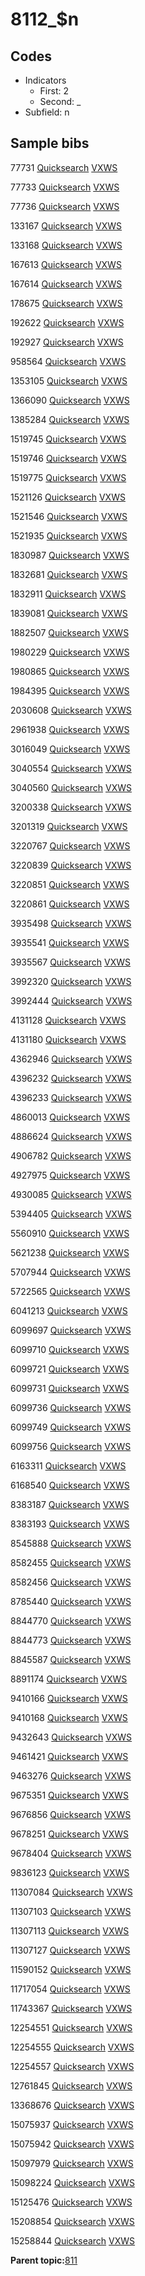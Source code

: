 # 8112\_$n

## Codes

-   Indicators
    -   First: 2
    -   Second: \_
-   Subfield: n

## Sample bibs

77731 [Quicksearch](https://search.library.yale.edu/catalog/77731) [VXWS](http://prodorbis.library.yale.edu:7014/vxws/GetHoldingsService?bibId=77731)

77733 [Quicksearch](https://search.library.yale.edu/catalog/77733) [VXWS](http://prodorbis.library.yale.edu:7014/vxws/GetHoldingsService?bibId=77733)

77736 [Quicksearch](https://search.library.yale.edu/catalog/77736) [VXWS](http://prodorbis.library.yale.edu:7014/vxws/GetHoldingsService?bibId=77736)

133167 [Quicksearch](https://search.library.yale.edu/catalog/133167) [VXWS](http://prodorbis.library.yale.edu:7014/vxws/GetHoldingsService?bibId=133167)

133168 [Quicksearch](https://search.library.yale.edu/catalog/133168) [VXWS](http://prodorbis.library.yale.edu:7014/vxws/GetHoldingsService?bibId=133168)

167613 [Quicksearch](https://search.library.yale.edu/catalog/167613) [VXWS](http://prodorbis.library.yale.edu:7014/vxws/GetHoldingsService?bibId=167613)

167614 [Quicksearch](https://search.library.yale.edu/catalog/167614) [VXWS](http://prodorbis.library.yale.edu:7014/vxws/GetHoldingsService?bibId=167614)

178675 [Quicksearch](https://search.library.yale.edu/catalog/178675) [VXWS](http://prodorbis.library.yale.edu:7014/vxws/GetHoldingsService?bibId=178675)

192622 [Quicksearch](https://search.library.yale.edu/catalog/192622) [VXWS](http://prodorbis.library.yale.edu:7014/vxws/GetHoldingsService?bibId=192622)

192927 [Quicksearch](https://search.library.yale.edu/catalog/192927) [VXWS](http://prodorbis.library.yale.edu:7014/vxws/GetHoldingsService?bibId=192927)

958564 [Quicksearch](https://search.library.yale.edu/catalog/958564) [VXWS](http://prodorbis.library.yale.edu:7014/vxws/GetHoldingsService?bibId=958564)

1353105 [Quicksearch](https://search.library.yale.edu/catalog/1353105) [VXWS](http://prodorbis.library.yale.edu:7014/vxws/GetHoldingsService?bibId=1353105)

1366090 [Quicksearch](https://search.library.yale.edu/catalog/1366090) [VXWS](http://prodorbis.library.yale.edu:7014/vxws/GetHoldingsService?bibId=1366090)

1385284 [Quicksearch](https://search.library.yale.edu/catalog/1385284) [VXWS](http://prodorbis.library.yale.edu:7014/vxws/GetHoldingsService?bibId=1385284)

1519745 [Quicksearch](https://search.library.yale.edu/catalog/1519745) [VXWS](http://prodorbis.library.yale.edu:7014/vxws/GetHoldingsService?bibId=1519745)

1519746 [Quicksearch](https://search.library.yale.edu/catalog/1519746) [VXWS](http://prodorbis.library.yale.edu:7014/vxws/GetHoldingsService?bibId=1519746)

1519775 [Quicksearch](https://search.library.yale.edu/catalog/1519775) [VXWS](http://prodorbis.library.yale.edu:7014/vxws/GetHoldingsService?bibId=1519775)

1521126 [Quicksearch](https://search.library.yale.edu/catalog/1521126) [VXWS](http://prodorbis.library.yale.edu:7014/vxws/GetHoldingsService?bibId=1521126)

1521546 [Quicksearch](https://search.library.yale.edu/catalog/1521546) [VXWS](http://prodorbis.library.yale.edu:7014/vxws/GetHoldingsService?bibId=1521546)

1521935 [Quicksearch](https://search.library.yale.edu/catalog/1521935) [VXWS](http://prodorbis.library.yale.edu:7014/vxws/GetHoldingsService?bibId=1521935)

1830987 [Quicksearch](https://search.library.yale.edu/catalog/1830987) [VXWS](http://prodorbis.library.yale.edu:7014/vxws/GetHoldingsService?bibId=1830987)

1832681 [Quicksearch](https://search.library.yale.edu/catalog/1832681) [VXWS](http://prodorbis.library.yale.edu:7014/vxws/GetHoldingsService?bibId=1832681)

1832911 [Quicksearch](https://search.library.yale.edu/catalog/1832911) [VXWS](http://prodorbis.library.yale.edu:7014/vxws/GetHoldingsService?bibId=1832911)

1839081 [Quicksearch](https://search.library.yale.edu/catalog/1839081) [VXWS](http://prodorbis.library.yale.edu:7014/vxws/GetHoldingsService?bibId=1839081)

1882507 [Quicksearch](https://search.library.yale.edu/catalog/1882507) [VXWS](http://prodorbis.library.yale.edu:7014/vxws/GetHoldingsService?bibId=1882507)

1980229 [Quicksearch](https://search.library.yale.edu/catalog/1980229) [VXWS](http://prodorbis.library.yale.edu:7014/vxws/GetHoldingsService?bibId=1980229)

1980865 [Quicksearch](https://search.library.yale.edu/catalog/1980865) [VXWS](http://prodorbis.library.yale.edu:7014/vxws/GetHoldingsService?bibId=1980865)

1984395 [Quicksearch](https://search.library.yale.edu/catalog/1984395) [VXWS](http://prodorbis.library.yale.edu:7014/vxws/GetHoldingsService?bibId=1984395)

2030608 [Quicksearch](https://search.library.yale.edu/catalog/2030608) [VXWS](http://prodorbis.library.yale.edu:7014/vxws/GetHoldingsService?bibId=2030608)

2961938 [Quicksearch](https://search.library.yale.edu/catalog/2961938) [VXWS](http://prodorbis.library.yale.edu:7014/vxws/GetHoldingsService?bibId=2961938)

3016049 [Quicksearch](https://search.library.yale.edu/catalog/3016049) [VXWS](http://prodorbis.library.yale.edu:7014/vxws/GetHoldingsService?bibId=3016049)

3040554 [Quicksearch](https://search.library.yale.edu/catalog/3040554) [VXWS](http://prodorbis.library.yale.edu:7014/vxws/GetHoldingsService?bibId=3040554)

3040560 [Quicksearch](https://search.library.yale.edu/catalog/3040560) [VXWS](http://prodorbis.library.yale.edu:7014/vxws/GetHoldingsService?bibId=3040560)

3200338 [Quicksearch](https://search.library.yale.edu/catalog/3200338) [VXWS](http://prodorbis.library.yale.edu:7014/vxws/GetHoldingsService?bibId=3200338)

3201319 [Quicksearch](https://search.library.yale.edu/catalog/3201319) [VXWS](http://prodorbis.library.yale.edu:7014/vxws/GetHoldingsService?bibId=3201319)

3220767 [Quicksearch](https://search.library.yale.edu/catalog/3220767) [VXWS](http://prodorbis.library.yale.edu:7014/vxws/GetHoldingsService?bibId=3220767)

3220839 [Quicksearch](https://search.library.yale.edu/catalog/3220839) [VXWS](http://prodorbis.library.yale.edu:7014/vxws/GetHoldingsService?bibId=3220839)

3220851 [Quicksearch](https://search.library.yale.edu/catalog/3220851) [VXWS](http://prodorbis.library.yale.edu:7014/vxws/GetHoldingsService?bibId=3220851)

3220861 [Quicksearch](https://search.library.yale.edu/catalog/3220861) [VXWS](http://prodorbis.library.yale.edu:7014/vxws/GetHoldingsService?bibId=3220861)

3935498 [Quicksearch](https://search.library.yale.edu/catalog/3935498) [VXWS](http://prodorbis.library.yale.edu:7014/vxws/GetHoldingsService?bibId=3935498)

3935541 [Quicksearch](https://search.library.yale.edu/catalog/3935541) [VXWS](http://prodorbis.library.yale.edu:7014/vxws/GetHoldingsService?bibId=3935541)

3935567 [Quicksearch](https://search.library.yale.edu/catalog/3935567) [VXWS](http://prodorbis.library.yale.edu:7014/vxws/GetHoldingsService?bibId=3935567)

3992320 [Quicksearch](https://search.library.yale.edu/catalog/3992320) [VXWS](http://prodorbis.library.yale.edu:7014/vxws/GetHoldingsService?bibId=3992320)

3992444 [Quicksearch](https://search.library.yale.edu/catalog/3992444) [VXWS](http://prodorbis.library.yale.edu:7014/vxws/GetHoldingsService?bibId=3992444)

4131128 [Quicksearch](https://search.library.yale.edu/catalog/4131128) [VXWS](http://prodorbis.library.yale.edu:7014/vxws/GetHoldingsService?bibId=4131128)

4131180 [Quicksearch](https://search.library.yale.edu/catalog/4131180) [VXWS](http://prodorbis.library.yale.edu:7014/vxws/GetHoldingsService?bibId=4131180)

4362946 [Quicksearch](https://search.library.yale.edu/catalog/4362946) [VXWS](http://prodorbis.library.yale.edu:7014/vxws/GetHoldingsService?bibId=4362946)

4396232 [Quicksearch](https://search.library.yale.edu/catalog/4396232) [VXWS](http://prodorbis.library.yale.edu:7014/vxws/GetHoldingsService?bibId=4396232)

4396233 [Quicksearch](https://search.library.yale.edu/catalog/4396233) [VXWS](http://prodorbis.library.yale.edu:7014/vxws/GetHoldingsService?bibId=4396233)

4860013 [Quicksearch](https://search.library.yale.edu/catalog/4860013) [VXWS](http://prodorbis.library.yale.edu:7014/vxws/GetHoldingsService?bibId=4860013)

4886624 [Quicksearch](https://search.library.yale.edu/catalog/4886624) [VXWS](http://prodorbis.library.yale.edu:7014/vxws/GetHoldingsService?bibId=4886624)

4906782 [Quicksearch](https://search.library.yale.edu/catalog/4906782) [VXWS](http://prodorbis.library.yale.edu:7014/vxws/GetHoldingsService?bibId=4906782)

4927975 [Quicksearch](https://search.library.yale.edu/catalog/4927975) [VXWS](http://prodorbis.library.yale.edu:7014/vxws/GetHoldingsService?bibId=4927975)

4930085 [Quicksearch](https://search.library.yale.edu/catalog/4930085) [VXWS](http://prodorbis.library.yale.edu:7014/vxws/GetHoldingsService?bibId=4930085)

5394405 [Quicksearch](https://search.library.yale.edu/catalog/5394405) [VXWS](http://prodorbis.library.yale.edu:7014/vxws/GetHoldingsService?bibId=5394405)

5560910 [Quicksearch](https://search.library.yale.edu/catalog/5560910) [VXWS](http://prodorbis.library.yale.edu:7014/vxws/GetHoldingsService?bibId=5560910)

5621238 [Quicksearch](https://search.library.yale.edu/catalog/5621238) [VXWS](http://prodorbis.library.yale.edu:7014/vxws/GetHoldingsService?bibId=5621238)

5707944 [Quicksearch](https://search.library.yale.edu/catalog/5707944) [VXWS](http://prodorbis.library.yale.edu:7014/vxws/GetHoldingsService?bibId=5707944)

5722565 [Quicksearch](https://search.library.yale.edu/catalog/5722565) [VXWS](http://prodorbis.library.yale.edu:7014/vxws/GetHoldingsService?bibId=5722565)

6041213 [Quicksearch](https://search.library.yale.edu/catalog/6041213) [VXWS](http://prodorbis.library.yale.edu:7014/vxws/GetHoldingsService?bibId=6041213)

6099697 [Quicksearch](https://search.library.yale.edu/catalog/6099697) [VXWS](http://prodorbis.library.yale.edu:7014/vxws/GetHoldingsService?bibId=6099697)

6099710 [Quicksearch](https://search.library.yale.edu/catalog/6099710) [VXWS](http://prodorbis.library.yale.edu:7014/vxws/GetHoldingsService?bibId=6099710)

6099721 [Quicksearch](https://search.library.yale.edu/catalog/6099721) [VXWS](http://prodorbis.library.yale.edu:7014/vxws/GetHoldingsService?bibId=6099721)

6099731 [Quicksearch](https://search.library.yale.edu/catalog/6099731) [VXWS](http://prodorbis.library.yale.edu:7014/vxws/GetHoldingsService?bibId=6099731)

6099736 [Quicksearch](https://search.library.yale.edu/catalog/6099736) [VXWS](http://prodorbis.library.yale.edu:7014/vxws/GetHoldingsService?bibId=6099736)

6099749 [Quicksearch](https://search.library.yale.edu/catalog/6099749) [VXWS](http://prodorbis.library.yale.edu:7014/vxws/GetHoldingsService?bibId=6099749)

6099756 [Quicksearch](https://search.library.yale.edu/catalog/6099756) [VXWS](http://prodorbis.library.yale.edu:7014/vxws/GetHoldingsService?bibId=6099756)

6163311 [Quicksearch](https://search.library.yale.edu/catalog/6163311) [VXWS](http://prodorbis.library.yale.edu:7014/vxws/GetHoldingsService?bibId=6163311)

6168540 [Quicksearch](https://search.library.yale.edu/catalog/6168540) [VXWS](http://prodorbis.library.yale.edu:7014/vxws/GetHoldingsService?bibId=6168540)

8383187 [Quicksearch](https://search.library.yale.edu/catalog/8383187) [VXWS](http://prodorbis.library.yale.edu:7014/vxws/GetHoldingsService?bibId=8383187)

8383193 [Quicksearch](https://search.library.yale.edu/catalog/8383193) [VXWS](http://prodorbis.library.yale.edu:7014/vxws/GetHoldingsService?bibId=8383193)

8545888 [Quicksearch](https://search.library.yale.edu/catalog/8545888) [VXWS](http://prodorbis.library.yale.edu:7014/vxws/GetHoldingsService?bibId=8545888)

8582455 [Quicksearch](https://search.library.yale.edu/catalog/8582455) [VXWS](http://prodorbis.library.yale.edu:7014/vxws/GetHoldingsService?bibId=8582455)

8582456 [Quicksearch](https://search.library.yale.edu/catalog/8582456) [VXWS](http://prodorbis.library.yale.edu:7014/vxws/GetHoldingsService?bibId=8582456)

8785440 [Quicksearch](https://search.library.yale.edu/catalog/8785440) [VXWS](http://prodorbis.library.yale.edu:7014/vxws/GetHoldingsService?bibId=8785440)

8844770 [Quicksearch](https://search.library.yale.edu/catalog/8844770) [VXWS](http://prodorbis.library.yale.edu:7014/vxws/GetHoldingsService?bibId=8844770)

8844773 [Quicksearch](https://search.library.yale.edu/catalog/8844773) [VXWS](http://prodorbis.library.yale.edu:7014/vxws/GetHoldingsService?bibId=8844773)

8845587 [Quicksearch](https://search.library.yale.edu/catalog/8845587) [VXWS](http://prodorbis.library.yale.edu:7014/vxws/GetHoldingsService?bibId=8845587)

8891174 [Quicksearch](https://search.library.yale.edu/catalog/8891174) [VXWS](http://prodorbis.library.yale.edu:7014/vxws/GetHoldingsService?bibId=8891174)

9410166 [Quicksearch](https://search.library.yale.edu/catalog/9410166) [VXWS](http://prodorbis.library.yale.edu:7014/vxws/GetHoldingsService?bibId=9410166)

9410168 [Quicksearch](https://search.library.yale.edu/catalog/9410168) [VXWS](http://prodorbis.library.yale.edu:7014/vxws/GetHoldingsService?bibId=9410168)

9432643 [Quicksearch](https://search.library.yale.edu/catalog/9432643) [VXWS](http://prodorbis.library.yale.edu:7014/vxws/GetHoldingsService?bibId=9432643)

9461421 [Quicksearch](https://search.library.yale.edu/catalog/9461421) [VXWS](http://prodorbis.library.yale.edu:7014/vxws/GetHoldingsService?bibId=9461421)

9463276 [Quicksearch](https://search.library.yale.edu/catalog/9463276) [VXWS](http://prodorbis.library.yale.edu:7014/vxws/GetHoldingsService?bibId=9463276)

9675351 [Quicksearch](https://search.library.yale.edu/catalog/9675351) [VXWS](http://prodorbis.library.yale.edu:7014/vxws/GetHoldingsService?bibId=9675351)

9676856 [Quicksearch](https://search.library.yale.edu/catalog/9676856) [VXWS](http://prodorbis.library.yale.edu:7014/vxws/GetHoldingsService?bibId=9676856)

9678251 [Quicksearch](https://search.library.yale.edu/catalog/9678251) [VXWS](http://prodorbis.library.yale.edu:7014/vxws/GetHoldingsService?bibId=9678251)

9678404 [Quicksearch](https://search.library.yale.edu/catalog/9678404) [VXWS](http://prodorbis.library.yale.edu:7014/vxws/GetHoldingsService?bibId=9678404)

9836123 [Quicksearch](https://search.library.yale.edu/catalog/9836123) [VXWS](http://prodorbis.library.yale.edu:7014/vxws/GetHoldingsService?bibId=9836123)

11307084 [Quicksearch](https://search.library.yale.edu/catalog/11307084) [VXWS](http://prodorbis.library.yale.edu:7014/vxws/GetHoldingsService?bibId=11307084)

11307103 [Quicksearch](https://search.library.yale.edu/catalog/11307103) [VXWS](http://prodorbis.library.yale.edu:7014/vxws/GetHoldingsService?bibId=11307103)

11307113 [Quicksearch](https://search.library.yale.edu/catalog/11307113) [VXWS](http://prodorbis.library.yale.edu:7014/vxws/GetHoldingsService?bibId=11307113)

11307127 [Quicksearch](https://search.library.yale.edu/catalog/11307127) [VXWS](http://prodorbis.library.yale.edu:7014/vxws/GetHoldingsService?bibId=11307127)

11590152 [Quicksearch](https://search.library.yale.edu/catalog/11590152) [VXWS](http://prodorbis.library.yale.edu:7014/vxws/GetHoldingsService?bibId=11590152)

11717054 [Quicksearch](https://search.library.yale.edu/catalog/11717054) [VXWS](http://prodorbis.library.yale.edu:7014/vxws/GetHoldingsService?bibId=11717054)

11743367 [Quicksearch](https://search.library.yale.edu/catalog/11743367) [VXWS](http://prodorbis.library.yale.edu:7014/vxws/GetHoldingsService?bibId=11743367)

12254551 [Quicksearch](https://search.library.yale.edu/catalog/12254551) [VXWS](http://prodorbis.library.yale.edu:7014/vxws/GetHoldingsService?bibId=12254551)

12254555 [Quicksearch](https://search.library.yale.edu/catalog/12254555) [VXWS](http://prodorbis.library.yale.edu:7014/vxws/GetHoldingsService?bibId=12254555)

12254557 [Quicksearch](https://search.library.yale.edu/catalog/12254557) [VXWS](http://prodorbis.library.yale.edu:7014/vxws/GetHoldingsService?bibId=12254557)

12761845 [Quicksearch](https://search.library.yale.edu/catalog/12761845) [VXWS](http://prodorbis.library.yale.edu:7014/vxws/GetHoldingsService?bibId=12761845)

13368676 [Quicksearch](https://search.library.yale.edu/catalog/13368676) [VXWS](http://prodorbis.library.yale.edu:7014/vxws/GetHoldingsService?bibId=13368676)

15075937 [Quicksearch](https://search.library.yale.edu/catalog/15075937) [VXWS](http://prodorbis.library.yale.edu:7014/vxws/GetHoldingsService?bibId=15075937)

15075942 [Quicksearch](https://search.library.yale.edu/catalog/15075942) [VXWS](http://prodorbis.library.yale.edu:7014/vxws/GetHoldingsService?bibId=15075942)

15097979 [Quicksearch](https://search.library.yale.edu/catalog/15097979) [VXWS](http://prodorbis.library.yale.edu:7014/vxws/GetHoldingsService?bibId=15097979)

15098224 [Quicksearch](https://search.library.yale.edu/catalog/15098224) [VXWS](http://prodorbis.library.yale.edu:7014/vxws/GetHoldingsService?bibId=15098224)

15125476 [Quicksearch](https://search.library.yale.edu/catalog/15125476) [VXWS](http://prodorbis.library.yale.edu:7014/vxws/GetHoldingsService?bibId=15125476)

15208854 [Quicksearch](https://search.library.yale.edu/catalog/15208854) [VXWS](http://prodorbis.library.yale.edu:7014/vxws/GetHoldingsService?bibId=15208854)

15258844 [Quicksearch](https://search.library.yale.edu/catalog/15258844) [VXWS](http://prodorbis.library.yale.edu:7014/vxws/GetHoldingsService?bibId=15258844)

**Parent topic:**[811](../../tags/811/811.md)

